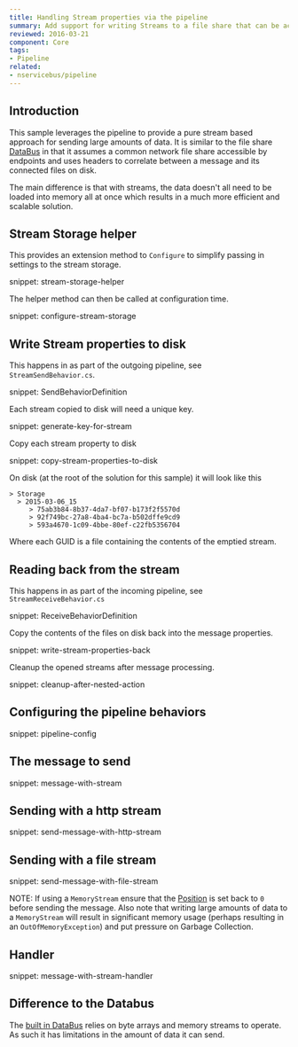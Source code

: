 ```yaml
---
title: Handling Stream properties via the pipeline
summary: Add support for writing Streams to a file share that can be accessed by multiple endpoints.
reviewed: 2016-03-21
component: Core
tags:
- Pipeline
related:
- nservicebus/pipeline
---
```



## Introduction

This sample leverages the pipeline to provide a pure stream based approach for sending large amounts of data. It is similar to the file share [DataBus](/nservicebus/messaging/databus/file-share.md) in that it assumes a common network file share accessible by endpoints and uses headers to correlate between a message and its connected files on disk.

The main difference is that with streams, the data doesn't all need to be loaded into memory all at once which results in a much more efficient and scalable solution.


## Stream Storage helper

This provides an extension method to `Configure` to simplify passing in settings to the stream storage.

snippet: stream-storage-helper

The helper method can then be called at configuration time.

snippet: configure-stream-storage


## Write Stream properties to disk

This happens in as part of the outgoing pipeline, see `StreamSendBehavior.cs`.

snippet: SendBehaviorDefinition

Each stream copied to disk will need a unique key.

snippet: generate-key-for-stream

Copy each stream property to disk

snippet: copy-stream-properties-to-disk

On disk (at the root of the solution for this sample) it will look like this

```
> Storage
  > 2015-03-06_15
     > 75ab3b84-8b37-4da7-bf07-b173f2f5570d
     > 92f749bc-27a8-4ba4-bc7a-b502dffe9cd9
     > 593a4670-1c09-4bbe-80ef-c22fb5356704
```

Where each GUID is a file containing the contents of the emptied stream.


## Reading back from the stream

This happens in as part of the incoming pipeline, see `StreamReceiveBehavior.cs`

snippet: ReceiveBehaviorDefinition

Copy the contents of the files on disk back into the message properties.

snippet: write-stream-properties-back

Cleanup the opened streams after message processing.

snippet: cleanup-after-nested-action


## Configuring the pipeline behaviors

snippet: pipeline-config


## The message to send

snippet: message-with-stream


## Sending with a http stream

snippet: send-message-with-http-stream


## Sending with a file stream

snippet: send-message-with-file-stream

NOTE: If using a `MemoryStream` ensure that the [Position](https://msdn.microsoft.com/en-us/library/system.io.memorystream.position.aspx) is set back to `0` before sending the message. Also note that writing large amounts of data to a `MemoryStream` will result in significant memory usage (perhaps resulting in an `OutOfMemoryException`) and put pressure on Garbage Collection.


## Handler

snippet: message-with-stream-handler


## Difference to the Databus

The [built in DataBus](/nservicebus/messaging/databus/) relies on byte arrays and memory streams to operate. As such it has limitations in the amount of data it can send.
